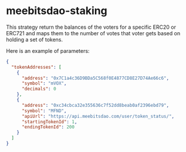 # meebitsdao-staking

This strategy return the balances of the voters for a specific ERC20 or ERC721 and maps them to the number of votes that voter gets based on holding a set of tokens.

Here is an example of parameters:

```json
{
  "tokenAddresses": [
    {
      "address": "0x7C1a4c36D9BDa5C568f0E4877CD8E27D74Ae66c6",
      "symbol": "mVOX",
      "decimals": 0
    },
    {
      "address": "0xc34cbca32e355636c7f52dd8beab0af2396ebd79",
      "symbol": "MFND",
      "apiUrl": "https://api.meebitsdao.com/user/token_status/",
      "startingTokenId": 1,
      "endingTokenId": 200
    }
  ]
}
```
